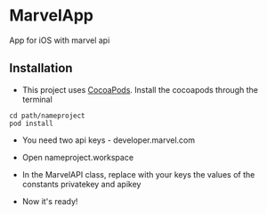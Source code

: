 # MarvelApp

App for iOS with marvel api


## Installation

- This project uses [CocoaPods](https://cocoapods.org). Install the cocoapods through the terminal

```
cd path/nameproject
pod install
```

- You need two api keys - developer.marvel.com

- Open nameproject.workspace

- In the MarvelAPI class, replace with your keys the values of the constants privatekey and apikey

- Now it's ready!
